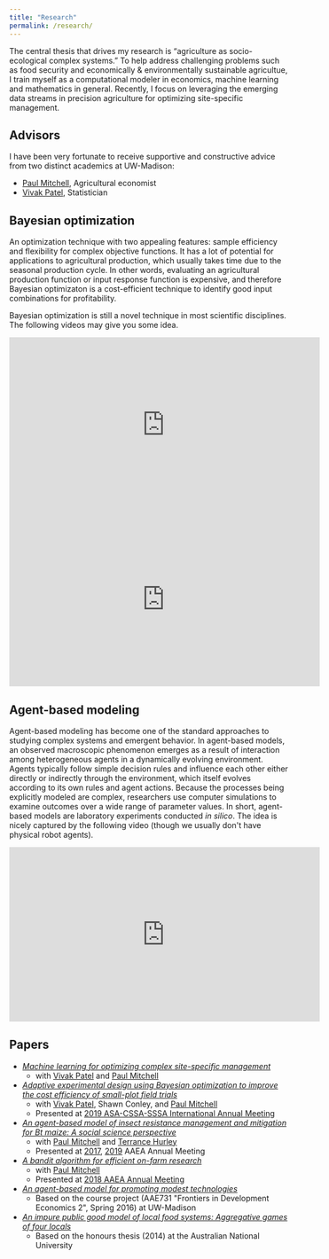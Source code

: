```yaml
---
title: "Research"
permalink: /research/
---
```


The central thesis that drives my research is “agriculture as socio-ecological complex systems.” To help address challenging problems such as food security and economically & environmentally sustainable agricultue, I train myself as a computational modeler in economics, machine learning and mathematics in general. Recently, I focus on leveraging the emerging data streams in precision agriculture for optimizing site-specific management.

## Advisors
I have been very fortunate to receive supportive and constructive advice from two distinct academics at UW-Madison:
* [Paul Mitchell](https://aae.wisc.edu/faculty/pdmitchell/), Agricultural economist
* [Vivak Patel](http://pages.stat.wisc.edu/~vrpatel6/), Statistician


## Bayesian optimization
An optimization technique with two appealing features: sample efficiency and flexibility for complex objective functions. It has a lot of potential for applications to agricultural production, which usually takes time due to the seasonal production cycle. In other words, evaluating an agricultural production function or input response function is expensive, and therefore Bayesian optimizaton is a cost-efficient technique to identify good input combinations for profitability.

Bayesian optimization is still a novel technique in most scientific disciplines. The following videos may give you some idea.<br>
<iframe width="560" height="315" src="https://www.youtube.com/embed/WkZueBgKFYM" frameborder="0" allow="accelerometer; autoplay; encrypted-media; gyroscope; picture-in-picture" allowfullscreen></iframe>

<iframe width="560" height="315" src="https://www.youtube.com/embed/vz3D36VXefI" frameborder="0" allow="accelerometer; autoplay; encrypted-media; gyroscope; picture-in-picture" allowfullscreen></iframe>


## Agent-based modeling
Agent-based modeling has become one of the standard approaches to studying complex systems and emergent behavior. In agent-based models, an observed macroscopic phenomenon emerges as a result of interaction among heterogeneous agents in a dynamically evolving environment. Agents typically follow simple decision rules and influence each other either directly or indirectly through the environment, which itself evolves according to its own rules and agent actions. Because the processes being explicitly modeled are complex, researchers use computer simulations to examine outcomes over a wide range of parameter values. In short, agent-based models are laboratory experiments conducted *in silico*. The idea is nicely captured by the following video (though we usually don't have physical robot agents).
<iframe width="560" height="315" src="https://www.youtube.com/embed/dDsmbwOrHJs" frameborder="0" allow="accelerometer; autoplay; encrypted-media; gyroscope; picture-in-picture" allowfullscreen></iframe>


## Papers
- *[Machine learning for optimizing complex site-specific management](https://github.com/ysaikai/BOPA)*
  - with [Vivak Patel](http://pages.stat.wisc.edu/~vrpatel6/) and [Paul Mitchell](https://aae.wisc.edu/faculty/pdmitchell/)
- *[Adaptive experimental design using Bayesian optimization to improve the cost efficiency of small-plot field trials](https://github.com/ysaikai/AEDBO)*
  - with [Vivak Patel](http://pages.stat.wisc.edu/~vrpatel6/), Shawn Conley, and [Paul Mitchell](https://aae.wisc.edu/faculty/pdmitchell/)
  - Presented at [2019 ASA-CSSA-SSSA International Annual Meeting](https://scisoc.confex.com/scisoc/2019am/meetingapp.cgi/Paper/122496)
- *[An agent-based model of insect resistance management and mitigation for Bt maize: A social science perspective](https://www.biorxiv.org/content/10.1101/732776v1)*
  - with [Paul Mitchell](https://aae.wisc.edu/faculty/pdmitchell/) and [Terrance Hurley](https://www.apec.umn.edu/people/terrance-hurley)
  - Presented at [2017](https://www.aaea.org/meetings/2017-aaea-annual-meeting), [2019](https://www.aaea.org/meetings/2019-aaea-annual-meeting) AAEA Annual Meeting
- *[A bandit algorithm for efficient on-farm research](https://github.com/ysaikai/MABPS)*
  - with [Paul Mitchell](https://aae.wisc.edu/faculty/pdmitchell/)
  - Presented at [2018 AAEA Annual Meeting](https://www.aaea.org/meetings/2018-aaea-annual-meeting)
- *[An agent-based model for promoting modest technologies](https://github.com/ysaikai/TechAdoption)*
  - Based on the course project (AAE731 "Frontiers in Development Economics 2", Spring 2016) at UW-Madison
- *[An impure public good model of local food systems: Aggregative games of four locals](https://github.com/ysaikai/LFSGames)*
  - Based on the honours thesis (2014) at the Australian National University
